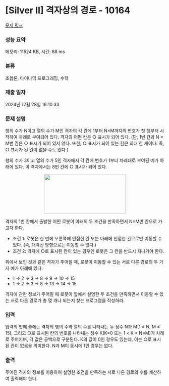 # [Silver II] 격자상의 경로 - 10164 

[문제 링크](https://www.acmicpc.net/problem/10164) 

### 성능 요약

메모리: 11524 KB, 시간: 68 ms

### 분류

조합론, 다이나믹 프로그래밍, 수학

### 제출 일자

2024년 12월 28일 16:10:33

### 문제 설명

<p>행의 수가 N이고 열의 수가 M인 격자의 각 칸에 1부터 N×M까지의 번호가 첫 행부터 시작하여 차례로 부여되어 있다. 격자의 어떤 칸은 ○ 표시가 되어 있다. (단, 1번 칸과 N × M번 칸은 ○ 표시가 되어 있지 않다. 또한, ○ 표시가 되어 있는 칸은 최대 한 개이다. 즉, ○ 표시가 된 칸이 없을 수도 있다.) </p>

<p>행의 수가 3이고 열의 수가 5인 격자에서 각 칸에 번호가 1부터 차례대로 부여된 예가 아래에 있다. 이 격자에서는 8번 칸에 ○ 표시가 되어 있다.</p>

<p style="text-align: center;"><img alt="" src="https://upload.acmicpc.net/8299a142-dd28-48bc-a698-64b8789e4733/-/preview/" style="width: 258px; height: 125px;"></p>

<p>격자의 1번 칸에서 출발한 어떤 로봇이 아래의 두 조건을 만족하면서 N×M번 칸으로 가고자 한다. </p>

<ul>
	<li>조건 1: 로봇은 한 번에 오른쪽에 인접한 칸 또는 아래에 인접한 칸으로만 이동할 수 있다. (즉, 대각선 방향으로는 이동할 수 없다.)</li>
	<li>조건 2: 격자에 ○로 표시된 칸이 있는 경우엔 로봇은 그 칸을 반드시 지나가야 한다. </li>
</ul>

<p>위에서 보인 것과 같은 격자가 주어질 때, 로봇이 이동할 수 있는 서로 다른 경로의 두 가지 예가 아래에 있다.</p>

<ul>
	<li>1 → 2 → 3 → 8 → 9 → 10 → 15</li>
	<li>1 → 2 → 3 → 8 → 13 → 14 → 15</li>
</ul>

<p>격자에 관한 정보가 주어질 때 로봇이 앞에서 설명한 두 조건을 만족하면서 이동할 수 있는 서로 다른 경로가 총 몇 개나 되는지 찾는 프로그램을 작성하라. </p>

### 입력 

 <p>입력의 첫째 줄에는 격자의 행의 수와 열의 수를 나타내는 두 정수 N과 M(1 ≤ N, M ≤ 15), 그리고 ○로 표시된 칸의 번호를 나타내는 정수 K(K=0 또는 1 < K < N×M)가 차례로 주어지며, 각 값은 공백으로 구분된다. K의 값이 0인 경우도 있는데, 이는 ○로 표시된 칸이 없음을 의미한다. N과 M이 동시에 1인 경우는 없다.</p>

### 출력 

 <p>주어진 격자의 정보를 이용하여 설명한 조건을 만족하는 서로 다른 경로의 수를 계산하여 출력해야 한다. </p>

